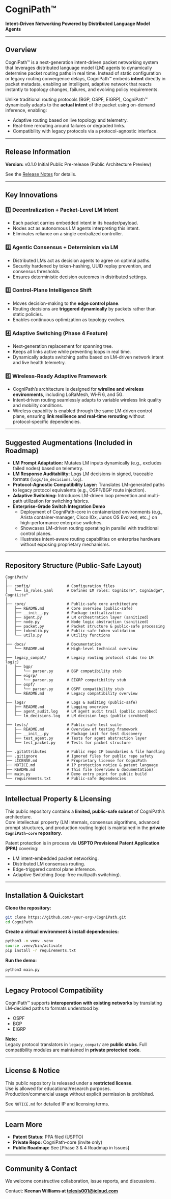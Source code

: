# CogniPath™  
**Intent-Driven Networking Powered by Distributed Language Model Agents**  

---

## Overview  
CogniPath™ is a next-generation intent-driven packet networking system that leverages distributed language model (LM) agents to dynamically determine packet routing paths in real time. Instead of static configuration or legacy routing convergence delays, CogniPath™ embeds **intent** directly in packet metadata, enabling an intelligent, adaptive network that reacts instantly to topology changes, failures, and evolving policy requirements.  

Unlike traditional routing protocols (BGP, OSPF, EIGRP), CogniPath™ dynamically adapts to the **actual intent** of the packet using on-demand inference, enabling:  
- Adaptive routing based on live topology and telemetry.  
- Real-time rerouting around failures or degraded links.  
- Compatibility with legacy protocols via a protocol-agnostic interface.  

---

## Release Information
**Version:** v0.1.0 Initial Public Pre-release (Public Architecture Preview)  

See the [Release Notes](https://github.com/keewillidevnet/CogniPath/releases/tag/v0.1.0-public-preview) for details.

---

## Key Innovations  

### **1️⃣ Decentralization + Packet-Level LM Intent**  
- Each packet carries embedded intent in its header/payload.  
- Nodes act as autonomous LM agents interpreting this intent.  
- Eliminates reliance on a single centralized controller.  

### **2️⃣ Agentic Consensus + Determinism via LM**  
- Distributed LMs act as decision agents to agree on optimal paths.  
- Security hardened by token-hashing, UUID replay prevention, and consensus thresholds.  
- Ensures deterministic decision outcomes in distributed settings.  

### **3️⃣ Control-Plane Intelligence Shift**  
- Moves decision-making to the **edge control plane**.  
- Routing decisions are **triggered dynamically** by packets rather than static policies.  
- Enables continuous optimization as topology evolves.  

### **4️⃣ Adaptive Switching (Phase 4 Feature)**  
- Next‑generation replacement for spanning tree.  
- Keeps all links active while preventing loops in real time.  
- Dynamically adapts switching paths based on LM-driven network intent and live health telemetry.  

### **5️⃣ Wireless-Ready Adaptive Framework**  
- CogniPath’s architecture is designed for **wireline and wireless environments**, including LoRaMesh, Wi‑Fi 6, and 5G.  
- Intent‑driven routing seamlessly adapts to variable wireless link quality and mobility conditions.  
- Wireless capability is enabled through the same LM‑driven control plane, ensuring **link resilience and real‑time rerouting** without protocol‑specific dependencies.  

---

## Suggested Augmentations (Included in Roadmap)  

- **LM Prompt Adaptation:** Mutates LM inputs dynamically (e.g., excludes failed nodes) based on telemetry.  
- **LM Response Auditability:** Logs LM decisions in signed, traceable formats (`logs/lm_decisions.log`).  
- **Protocol-Agnostic Compatibility Layer:** Translates LM-generated paths to legacy protocol equivalents (e.g., OSPF/BGP route injection).  
- **Adaptive Switching:** Introduces LM-driven loop prevention and multi-path utilization for switching fabrics.  
- **Enterprise-Grade Switch Integration Demo**
  - Deployment of CogniPath-core in containerized environments (e.g., Arista container-manager, Cisco IOx, Junos OS Evolved, etc.,) on high-performance enterprise switches.
  - Showcases LM-driven routing operating in parallel with traditional control planes.
  - Illustrates intent-aware routing capabilities on enterprise hardware without exposing proprietary mechanisms.

---

## Repository Structure (Public-Safe Layout)  

```
CogniPath/
│
├── config/                # Configuration files
│   └── lm_roles.yaml      # Defines LM roles: CogniCore™, CogniEdge™, CogniLite™
│
├── core/                  # Public-safe core architecture
│   ├── README.md          # Core overview (public-safe)
│   ├── __init__.py        # Package initialization
│   ├── agent.py           # LM orchestration layer (sanitized)
│   ├── node.py            # Node logic abstraction (sanitized)
│   ├── packet.py          # Packet structure & public-safe processing
│   ├── tokenlib.py        # Public-safe token validation
│   └── utils.py           # Utility functions
│
├── docs/                  # Documentation
│   └── README.md          # High-level technical overview
│
├── legacy_compat/         # Legacy routing protocol stubs (no LM logic)
│   ├── bgp/
│   │   └── parser.py      # BGP compatibility stub
│   ├── eigrp/
│   │   └── parser.py      # EIGRP compatibility stub
│   ├── ospf/
│   │   └── parser.py      # OSPF compatibility stub
│   └── README.md          # Legacy compatibility overview
│
├── logs/                  # Logs & auditing (public-safe)
│   ├── README.md          # Logging overview
│   ├── agent_audit.log    # LM agent audit trail (public scrubbed)
│   └── lm_decisions.log   # LM decision logs (public scrubbed)
│
├── tests/                 # Public-safe test suite
│   ├── README.md          # Overview of testing framework
│   ├── __init__.py        # Package init for test discovery
│   ├── test_agent.py      # Tests for agent abstraction layer
│   └── test_packet.py     # Tests for packet structure
│
├── .gitattributes         # Public repo IP boundaries & file handling
├── .gitignore             # Ignored files for public repo safety
├── LICENSE.md             # Proprietary license for CogniPath
├── NOTICE.md              # IP protection notice & patent language
├── README.md              # This file (overview & documentation)
├── main.py                # Demo entry point for public build
└── requirements.txt       # Public-safe dependencies
```

---

## Intellectual Property & Licensing  
This public repository contains a **limited, public-safe subset** of CogniPath’s architecture.  
Core intellectual property (LM internals, consensus algorithms, advanced prompt structures, and production routing logic) is maintained in the **private `CogniPath-core` repository**.  

Patent protection is in process via **USPTO Provisional Patent Application (PPA)** covering:  
- LM intent-embedded packet networking.  
- Distributed LM consensus routing.  
- Edge-triggered control plane inference.  
- Adaptive Switching (loop-free multipath switching).  

---

## Installation & Quickstart  

**Clone the repository:**
```bash
git clone https://github.com/<your-org>/CogniPath.git
cd CogniPath
```

**Create a virtual environment & install dependencies:**
```bash
python3 -m venv .venv
source .venv/bin/activate
pip install -r requirements.txt
```

**Run the demo:**
```bash
python3 main.py
```

---

## Legacy Protocol Compatibility  
CogniPath™ supports **interoperation with existing networks** by translating LM-decided paths to formats understood by:  
- OSPF  
- BGP  
- EIGRP  

**Note:**  
Legacy protocol translators in `legacy_compat/` are **public stubs**. Full compatibility modules are maintained in **private protected code**.

---

## License & Notice  
This public repository is released under a **restricted license**.  
Use is allowed for educational/research purposes.  
Production/commercial usage without explicit permission is prohibited.  

See `NOTICE.md` for detailed IP and licensing terms.

---

## Learn More  
- **Patent Status:** PPA filed (USPTO)  
- **Private Repo:** CogniPath-core (invite only)  
- **Public Roadmap:** See [Phase 3 & 4 Roadmap in Issues]  

---

## Community & Contact  
We welcome constructive collaboration, issue reports, and discussions.  

Contact: **Keenan Williams at telesis001@icloud.com**
